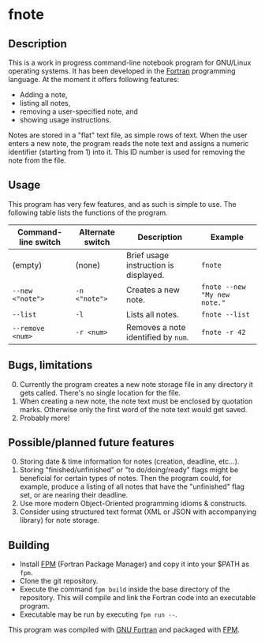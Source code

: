 # fnote

## Description

This is a work in progress command-line notebook program for GNU/Linux operating systems. It has been developed in the [Fortran](fortran-lang.org) programming language. At the moment it offers following features:

* Adding a note,
* listing all notes,
* removing a user-specified note, and
* showing usage instructions.

Notes are stored in a "flat" text file, as simple rows of text. When the user enters a new note, the program reads the note text and assigns a numeric identifier (starting from 1) into it. This ID number is used for removing the note from the file.

## Usage

This program has very few features, and as such is simple to use. The following table lists the functions of the program. 

| Command-line switch | Alternate switch | Description | Example |
| --- | --- | --- | --- |
| (empty) | (none) | Brief usage instruction is displayed. | `fnote` |
| `--new <"note">` | `-n <"note">` | Creates a new note. | `fnote --new "My new note."` |
| `--list` | `-l` | Lists all notes. | `fnote --list` |
| `--remove <num>` | `-r <num>` | Removes a note identified by `num`. | `fnote -r 42` |


## Bugs, limitations

0. Currently the program creates a new note storage file in any directory it gets called. There's no single location for the file.
1. When creating a new note, the note text must be enclosed by quotation marks. Otherwise only the first word of the note text would get saved.
2. Probably more!

## Possible/planned future features

0. Storing date & time information for notes (creation, deadline, etc...).
1. Storing "finished/unfinished" or "to do/doing/ready" flags might be beneficial for certain types of notes. Then the program could, for example, produce a listing of all notes that have the "unfinished" flag set, or are nearing their deadline.
2. Use more modern Object-Oriented programming idioms & constructs.
3. Consider using structured text format (XML or JSON with accompanying library) for note storage.

## Building

* Install [FPM](https://github.com/fortran-lang/fpm) (Fortran Package Manager) and copy it into your $PATH as `fpm`.
* Clone the git repository.
* Execute the command `fpm build` inside the base directory of the repository. This will compile and link the Fortran code into an executable program.
* Executable may be run by executing `fpm run --`.

This program was compiled with [GNU Fortran](https://gcc.gnu.org/fortran/) and packaged with [FPM](https://github.com/fortran-lang/fpm).














